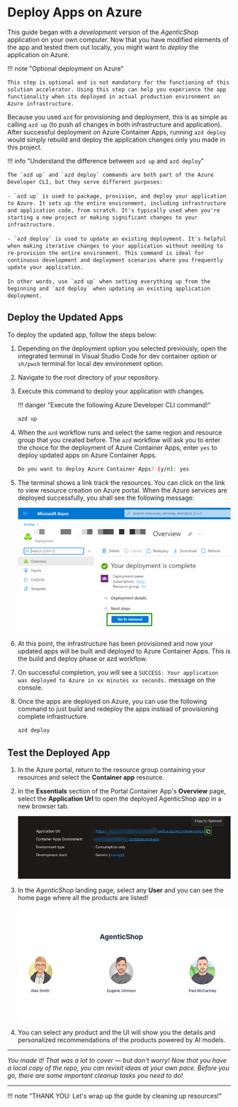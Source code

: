 # Deploy Apps on Azure

This guide began with a _development_ version of the _AgenticShop_ application on your own computer. Now that you have modified elements of the app and tested them out locally, you might want to _deploy_ the application on Azure. 

!!! note "Optional deployment on Azure"

    This step is optional and is not mandatory for the functioning of this solution accelerator. Using this step can help you experience the app functionality when its deployed in actual production environment on Azure infrastructure.

Because you used `azd` for provisioning and deployment, this is as simple as calling `azd up` (to push all changes in both infrastructure and application). After successful deployment on Azure Container Apps, running `azd deploy` would simply rebuild and deploy the application changes only you made in this project.

!!! info "Understand the difference between `azd up` and `azd deploy`"

    The `azd up` and `azd deploy` commands are both part of the Azure Developer CLI, but they serve different purposes:

    - `azd up` is used to package, provision, and deploy your application to Azure. It sets up the entire environment, including infrastructure and application code, from scratch. It's typically used when you're starting a new project or making significant changes to your infrastructure.

    - `azd deploy` is used to update an existing deployment. It's helpful when making iterative changes to your application without needing to re-provision the entire environment. This command is ideal for continuous development and deployment scenarios where you frequently update your application.

    In other words, use `azd up` when setting everything up from the beginning and `azd deploy` when updating an existing application deployment.

## Deploy the Updated Apps

To deploy the updated app, follow the steps below:

1. Depending on the deployment option you selected previously, open the integrated terminal in Visual Studio Code for dev container option or `sh/pwsh` terminal for local dev environment option.

2. Navigate to the root directory of your repository.

3. Execute this command to deploy your application with changes.

    !!! danger "Execute the following Azure Developer CLI command!"

    ```bash title=""
    azd up
    ```

4. When the `azd` workflow runs and select the same region and resource group that you created before. The `azd` workflow will ask you to enter the choice for the deployment of Azure Container Apps, enter `yes` to deploy updated apps on Azure Container Apps. 

    ```bash title=""
    Do you want to deploy Azure Container Apps? (y/n): yes
    ```

5. The terminal shows a link track the resources. You can click on the link to view resource creation on Azure portal. When the Azure services are deployed successfully, you shall see the following message: 

    ![track-resources](../img/deploy-success.png)

6. At this point, the infrastructure has been provisioned and now your updated apps will be built and deployed to Azure Container Apps. This is the build and deploy phase or azd workflow.

7. On successful completion, you will see a `SUCCESS: Your application was deployed to Azure in xx minutes xx seconds.` message on the console.

8. Once the apps are deployed on Azure, you can use the following command to just build and redeploy the apps instead of provisioning complete infrastructure.

    ```bash title=""
    azd deploy
    ```

## Test the Deployed App

1. In the Azure portal, return to the resource group containing your resources and select the **Container app** resource.


2. In the **Essentials** section of the Portal Container App's **Overview** page, select the **Application Url** to open the deployed AgenticShop app in a new browser tab.

    ![appurl](../img/app-url.png)

3. In the _AgenticShop_ landing page, select any **User** and you can see the home page where all the products are listed!

    ![users](../img/users.png)

4. You can select any product and the UI will show you the details and personalized recommendations of the products powered by AI models.

---

_You made it! That was a lot to cover — but don't worry! Now that you have a local copy of the repo, you can revisit ideas at your own pace. Before you go, there are some important cleanup tasks you need to do!_

---

!!! note "THANK YOU: Let's wrap up the guide by cleaning up resources!"
